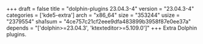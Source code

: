 +++
draft = false
title = "dolphin-plugins 23.04.3-4"
version = "23.04.3-4"
categories = ['kde5-extra']
arch = "x86_64"
size = "353244"
usize = "2379554"
sha1sum = "4ce757c21cf2eee9dfa483899b3958f87e0ee37a"
depends = "['dolphin>=23.04.3', 'ktexteditor>=5.109.0']"
+++
Extra Dolphin plugins.